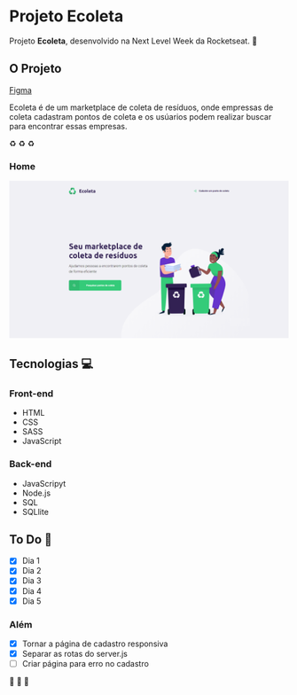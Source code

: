 # Projeto Ecoleta
 
Projeto **Ecoleta**, desenvolvido na Next Level Week da Rocketseat. :rocket:

## O Projeto
<a href="https://www.figma.com/file/Byw4X5etg8VCmezueyhzkC/Ecoleta-(Starter)?node-id=136%3A546" target="_blank">Figma</a>

Ecoleta é de um marketplace de coleta de resíduos, onde empressas de coleta cadastram pontos de coleta e os usúarios podem realizar buscar para encontrar essas empresas.

:recycle: :recycle: :recycle:

### Home
![Home](/images/ecoleta-home.png)

## Tecnologias :computer:
### Front-end
- HTML
- CSS
- SASS
- JavaScript

### Back-end
- JavaScripyt
- Node.js
- SQL
- SQLlite

## To Do :checkered_flag:
- [x] Dia 1
- [x] Dia 2
- [x] Dia 3
- [x] Dia 4
- [x] Dia 5
### Além
- [x] Tornar a página de cadastro responsiva
- [x] Separar as rotas do server.js
- [ ] Criar página para erro no cadastro

:rocket: :rocket: :rocket:
